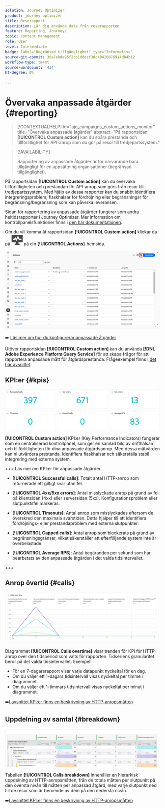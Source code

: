 ```yaml
---
solution: Journey Optimizer
product: journey optimizer
title: Reserapport
description: Lär dig använda data från reserapporten
feature: Reporting, Journeys
topic: Content Management
role: User
level: Intermediate
badge: label="Begränsad tillgänglighet" type="Informative"
source-git-commit: 30a7ebde95f2cb1ddecf3dc48420076914db4b12
workflow-type: tm+mt
source-wordcount: '434'
ht-degree: 0%

---
```


# Övervaka anpassade åtgärder {#reporting}

>[!CONTEXTUALHELP]
>id="ajo_campaigns_custom_actions_monitor"
>title="Övervaka anpassade åtgärder"
>abstract="På rapportsidan **[!UICONTROL Custom action]** kan du spåra prestanda och tillförlitlighet för API-anrop som du gör på resor till tredjepartssystem."

>[!AVAILABILITY]
>
>Rapportering av anpassade åtgärder är för närvarande bara tillgängligt för en uppsättning organisationer (begränsad tillgänglighet).

På rapportsidan **[!UICONTROL Custom action]** kan du övervaka tillförlitligheten och prestandan för API-anrop som görs från resor till tredjepartssystem. Med hjälp av dessa rapporter kan du snabbt identifiera integreringsproblem, flaskhalsar för fördröjning eller begränsningar för begränsning/begränsning som kan påverka leveransen.

Sidan för rapportering av anpassade åtgärder fungerar som andra heltidsrapporter i Journey Optimizer. Mer information om kontrollpanelsfunktioner finns i [den här dokumentationen](../reports/report-cja-manage.md).

Om du vill komma åt rapportsidan **[!UICONTROL Custom action]** klickar du på ![](assets/do-not-localize/Smock_Monitoring_18_N.svg) på din **[!UICONTROL Actions]**-hemsida.

![](assets/monitor-1.png)

➡️ [Läs mer om hur du konfigurerar anpassade åtgärder](../action/about-custom-action-configuration.md)

Utöver rapportsidan **[!UICONTROL Custom action]** kan du använda **[!DNL Adobe Experience Platform Query Service]** för att skapa frågor för att rapportera anpassade mått för åtgärdsprestanda. Frågeexempel finns i [det här avsnittet](../reports/query-examples.md).

## KPI:er {#kpis}

![](assets/monitor-2.png)

**[!UICONTROL Custom action]** KPI:er (Key Performance Indicators) fungerar som en centraliserad kontrollpanel, som ger en samlad bild av drifthälsan och tillförlitligheten för dina anpassade åtgärdsanrop. Med dessa mätvärden kan ni utvärdera prestanda, identifiera flaskhalsar och säkerställa stabil integrering med externa system.

+++ Läs mer om KPI:er för anpassade åtgärder

* **[!UICONTROL Successful calls]**: Totalt antal HTTP-anrop som returnerade ett giltigt svar utan fel.

* **[!UICONTROL 4xx/5xx errors]**: Antal misslyckade anrop på grund av fel på klientsidan (4xx) eller serversidan (5xx). Konfigurationsproblem eller slutpunktsfel markeras.

* **[!UICONTROL Timeouts]**: Antal anrop som misslyckades eftersom de överskred den maximala svarstiden. Detta hjälper till att identifiera fördröjnings- eller prestandaproblem med externa slutpunkter.

* **[!UICONTROL Capped calls]**: Antal anrop som blockerats på grund av begränsningsgränser, vilket säkerställer att efterföljande system inte är överbelastade.

* **[!UICONTROL Average RPS]**: Antal begäranden per sekund som har bearbetats av den anpassade åtgärden i det valda tidsintervallet.

+++

## Anrop övertid {#calls}

![](assets/monitor-3.png)

Diagrammet **[!UICONTROL Calls overtime]** visar trenden för KPI för HTTP-anrop över den tidsperiod som valts för rapporten. Tidseriens granularitet beror på det valda tidsintervallet. Exempel:

* För en 7-dagarsrapport visar varje datapunkt nyckeltal för en dag.
* Om du väljer ett 1-dagars tidsintervall visas nyckeltal per timme i diagrammet.
* Om du väljer ett 1-timmars tidsintervall visas nyckeltal per minut i diagrammet.

➡️[I avsnittet KPI:er finns en beskrivning av HTTP-anropsmåtten ](#kpis)

## Uppdelning av samtal {#breakdown}

![](assets/monitor-4.png)

Tabellen **[!UICONTROL Calls breakdown]** innehåller en hierarkisk uppdelning av HTTP-anropsmåtten, från de totala måtten per slutpunkt på den översta nivån till måtten per anpassad åtgärd, med varje slutpunkt ned till de resor som är beroende av dem på den nedersta nivån.

➡️[I avsnittet KPI:er finns en beskrivning av HTTP-anropsmåtten ](#kpis)


